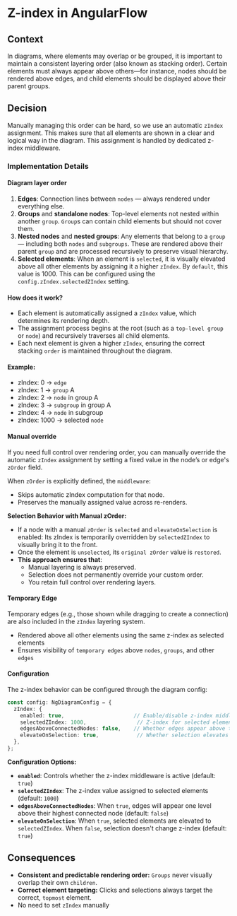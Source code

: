 # Z-index in AngularFlow

## Context

In diagrams, where elements may overlap or be grouped, it is important to maintain a consistent layering
order (also known as stacking order). Certain elements must always appear above others—for instance, nodes should be
rendered above edges, and child elements should be displayed above their parent groups.

## Decision

Manually managing this order can be hard, so we use an automatic `zIndex` assignment. This makes sure that all elements
are shown in a clear and logical way in the diagram. This assignment is handled by dedicated z-index middleware.

### Implementation Details

#### Diagram layer order

1. **Edges**: Connection lines between `nodes` — always rendered under everything else.
2. **Groups** and **standalone nodes**: Top-level elements not nested within another `group`. `Group`s can contain child
   elements but should not cover them.
3. **Nested nodes** and **nested groups**: Any elements that belong to a `group` — including both `nodes` and
   `subgroups`. These are rendered above their parent `group` and are processed recursively to preserve visual
   hierarchy.
4. **Selected elements**: When an element is `selected`, it is visually elevated above all other elements by assigning
   it a higher `zIndex`. By `default`, this value is 1000. This can be configured using the `config.zIndex.selectedZIndex`
   setting.

#### How does it work?

- Each element is automatically assigned a `zIndex` value, which determines its rendering depth.
- The assignment process begins at the root (such as a `top-level group` or `node`) and recursively traverses all child
  elements.
- Each next element is given a higher `zIndex`, ensuring the correct stacking `order` is maintained throughout the
  diagram.

#### Example:

- zIndex: 0 → `edge`
- zIndex: 1 → `group` A
- zIndex: 2 → `node` in group A
- zIndex: 3 → `subgroup` in group A
- zIndex: 4 → `node` in subgroup
- zIndex: 1000 -> selected `node`

#### Manual override

If you need full control over rendering order, you can manually override the automatic `zIndex` assignment by setting a
fixed value in the node’s or edge's `zOrder` field.

When `zOrder` is explicitly defined, the `middleware`:

- Skips automatic zIndex computation for that node.
- Preserves the manually assigned value across re-renders.

**Selection Behavior with Manual zOrder:**

- If a node with a manual `zOrder` is `selected` and `elevateOnSelection` is enabled: Its zIndex is temporarily 
  overridden by `selectedZIndex` to visually bring it to the front.
- Once the element is `unselected`, its `original zOrder` value is `restored`.
- **This approach ensures that**:
  - Manual layering is always preserved.
  - Selection does not permanently override your custom order.
  - You retain full control over rendering layers.

#### Temporary Edge

Temporary edges (e.g., those shown while dragging to create a connection) are also included in the `zIndex` layering
system.

- Rendered above all other elements using the same z-index as selected elements
- Ensures visibility of `temporary edges` above `nodes`, `groups`, and other `edges`

#### Configuration

The z-index behavior can be configured through the diagram config:

```typescript
const config: NgDiagramConfig = {
  zIndex: {
    enabled: true,                      // Enable/disable z-index middleware
    selectedZIndex: 1000,                // Z-index for selected elements
    edgesAboveConnectedNodes: false,    // Whether edges appear above their connected nodes
    elevateOnSelection: true,            // Whether selection elevates elements
  },
};
```

**Configuration Options:**

- **`enabled`**: Controls whether the z-index middleware is active (default: `true`)
- **`selectedZIndex`**: The z-index value assigned to selected elements (default: `1000`)
- **`edgesAboveConnectedNodes`**: When `true`, edges will appear one level above their highest connected node (default: `false`)
- **`elevateOnSelection`**: When `true`, selected elements are elevated to `selectedZIndex`. When `false`, selection doesn't change z-index (default: `true`)

## Consequences

- **Consistent and predictable rendering order:** `Groups` never visually overlap their own `children`.
- **Correct element targeting:** Clicks and selections always target the correct, `topmost` element.
- No need to set `zIndex` manually
